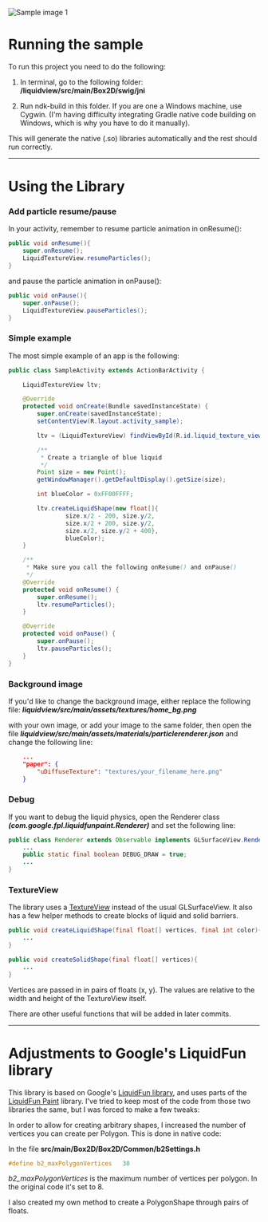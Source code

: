 ![Sample image 1](https://github.com/ykulbashian/LiquidSurface/tree/master/screenshots/Screenshot_1.png)

# Running the sample
To run this project you need to do the following:

1. In terminal, go to the following folder:
**<project root>/liquidview/src/main/Box2D/swig/jni**

2. Run ndk-build in this folder. If you are one a Windows machine, use Cygwin.
(I'm having difficulty integrating Gradle native code building on Windows, which is why you have to do it manually).

This will generate the native (.so) libraries automatically and the rest should run correctly.

***

# Using the Library

### Add particle resume/pause
In your activity, remember to resume particle animation in onResume():

```java
public void onResume(){
    super.onResume();
    LiquidTextureView.resumeParticles();
}
```

and pause the particle animation in onPause():

```java
public void onPause(){
    super.onPause();
    LiquidTextureView.pauseParticles();
}
```

### Simple example
The most simple example of an app is the following:

```java
public class SampleActivity extends ActionBarActivity {

    LiquidTextureView ltv;

    @Override
    protected void onCreate(Bundle savedInstanceState) {
        super.onCreate(savedInstanceState);
        setContentView(R.layout.activity_sample);

        ltv = (LiquidTextureView) findViewById(R.id.liquid_texture_view);

        /**
         * Create a triangle of blue liquid
         */
        Point size = new Point();
        getWindowManager().getDefaultDisplay().getSize(size);

        int blueColor = 0xFF00FFFF;

        ltv.createLiquidShape(new float[]{
                size.x/2 - 200, size.y/2,
                size.x/2 + 200, size.y/2,
                size.x/2, size.y/2 + 400},
                blueColor);
    }

    /**
     * Make sure you call the following onResume() and onPause()
     */
    @Override
    protected void onResume() {
        super.onResume();
        ltv.resumeParticles();
    }

    @Override
    protected void onPause() {
        super.onPause();
        ltv.pauseParticles();
    }
}
```

### Background image
If you'd like to change the background image, either replace the following file:
**_liquidview/src/main/assets/textures/home_bg.png_**

with your own image, or add your image to the same folder, then open the file
**_liquidview/src/main/assets/materials/particlerenderer.json_**
and change the following line:

```json
    ...
    "paper": {
        "uDiffuseTexture": "textures/your_filename_here.png"
    }
```


### Debug
If you want to debug the liquid physics, open the Renderer class
**_(com.google.fpl.liquidfunpaint.Renderer)_**
and set the following line:

```java
public class Renderer extends Observable implements GLSurfaceView.Renderer{
    ...
    public static final boolean DEBUG_DRAW = true;
    ...
}
```


### TextureView
The library uses a [TextureView](http://developer.android.com/reference/android/view/TextureView.html) instead of the usual GLSurfaceView.
It also has a few helper methods to create blocks of liquid and solid barriers.

```java
public void createLiquidShape(final float[] vertices, final int color){
    ...
}

public void createSolidShape(final float[] vertices){
    ...
}
```

Vertices are passed in in pairs of floats (x, y). The values are relative to the width and height of the TextureView itself.

There are other useful functions that will be added in later commits.

***

# Adjustments to Google's LiquidFun library
This library is based on Google's [LiquidFun library](http://google.github.io/liquidfun/), and uses parts of the [LiquidFun Paint](http://google.github.io/LiquidFunPaint/) library.
I've tried to keep most of the code from those two libraries the same, but I was forced to make a few tweaks:

In order to allow for creating arbitrary shapes, I increased the number of vertices you can create per Polygon. This is done in native code:

In the file **src/main/Box2D/Box2D/Common/b2Settings.h**

```cpp
#define b2_maxPolygonVertices	30
```

_b2_maxPolygonVertices_ is the maximum number of vertices per polygon. In the original code it's set to 8.

I also created my own method to create a PolygonShape through pairs of floats.